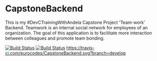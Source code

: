# CapstoneBackend
This is my #DevCTrainingWithAndela Capstone Project 'Team-work' Backend. Teamwork is an internal social network for employees of an organization. The goal of this application is to facilitate more interaction between colleagues and promote team bonding.

[![Build Status](https://travis-ci.com/eurocodes/CapstoneBackend.svg?branch=develop)](https://travis-ci.com/eurocodes/CapstoneBackend)
[![Build Status](https://travis-ci.com/eurocodes/CapstoneBackend.svg?branch=develop)](https://travis-ci.com/eurocodes/CapstoneBackend)
https://travis-ci.com/eurocodes/CapstoneBackend.svg?branch=develop
